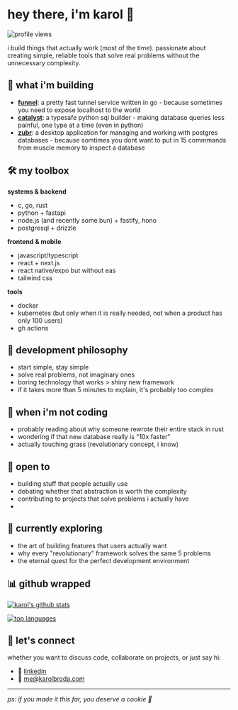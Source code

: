 # hey there, i'm karol 👋

![profile views](https://komarev.com/ghpvc/?username=karol-broda&color=blueviolet)

i build things that actually work (most of the time). passionate about creating simple, reliable tools that solve real problems without the unnecessary complexity.

## 🚀 what i'm building

- [**funnel**](https://github.com/karol-broda/funnel): a pretty fast tunnel service written in go - because sometimes you need to expose localhost to the world
- [**catalyst**](https://github.com/karol-broda/catalyst): a typesafe python sql builder - making database queries less painful, one type at a time (even in python)
- [**zubr**](https://github.com/karol-broda/zubr): a desktop application for managing and working with postgres databases - because somtimes you dont want to put in 15 commmands from muscle memory to inspect a database

## 🛠 my toolbox

**systems & backend**
- c, go, rust
- python + fastapi
- node.js (and recently some bun) + fastify, hono
- postgresql + drizzle

**frontend & mobile**
- javascript/typescript
- react + next.js
- react native/expo but without eas
- tailwind css

**tools**
- docker
- kubernetes (but only when it is really needed, not when a product has only 100 users)
- gh actions

## 🎯 development philosophy

- start simple, stay simple
- solve real problems, not imaginary ones
- boring technology that works > shiny new framework
- if it takes more than 5 minutes to explain, it's probably too complex

## 🎨 when i'm not coding

- probably reading about why someone rewrote their entire stack in rust
- wondering if that new database really is "10x faster"
- actually touching grass (revolutionary concept, i know)

## 🤝 open to

- building stuff that people actually use
- debating whether that abstraction is worth the complexity
- contributing to projects that solve problems i actually have
- 
## 🌱 currently exploring

- the art of building features that users actually want
- why every "revolutionary" framework solves the same 5 problems
- the eternal quest for the perfect development environment

## 📊 github wrapped

[![karol's github stats](https://github-readme-stats.vercel.app/api?username=karol-broda&hide=java,ms+access&bg_color=24273a&text_color=cad3f5&icon_color=c6a0f6&title_color=8bd5ca&show_icons=true)](https://github.com/karol-broda)

[![top languages](https://github-readme-stats.vercel.app/api/top-langs/?username=karol-broda&hide=java,ms+access&bg_color=24273a&text_color=cad3f5&icon_color=c6a0f6&title_color=8bd5ca&layout=compact)](https://github.com/karol-broda)

## 💬 let's connect

whether you want to discuss code, collaborate on projects, or just say hi:

- 💼 [linkedin](https://www.linkedin.com/in/karol-david-broda-a7978926b/)
- 📧 [me@karolbroda.com](mailto:me@karolbroda.com)

---

*ps: if you made it this far, you deserve a cookie 🍪*
